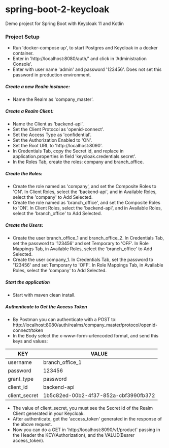 # spring-boot-2-keycloak
Demo project for Spring Boot with Keycloak 11 and Kotlin

### Project Setup

- Run 'docker-compose up', to start Postgres and Keycloak in a docker container.
- Enter in 'http://localhost:8080/auth/' and click in 'Administration Console'.
- Enter with user name 'admin' and password '123456'. Does not set this password in production environment.

##### Create a new Realm instance:
- Name the Realm as 'company_master'.

##### Create a Realm Client:
- Name the Client as 'backend-api'.
- Set the Client Protocol as 'openid-connect'.
- Set the Access Type as 'confidential'.
- Set the Authorization Enabled to 'ON'.
- Set the Root URL to 'http://localhost:8090'.
- In Credentials Tab, copy the Secret id, and replace in application.properties in field 'keycloak.credentials.secret'.
- In the Roles Tab, create the roles: company and branch_office.

##### Create the Roles:
- Create the role named as 'company', and set the Composite Roles to 'ON'. In Client Roles, select the 'backend-api', and in Available Roles, select the 'company' to Add Selected.
- Create the role named as 'branch_office', and set the Composite Roles to 'ON'. In Client Roles, select the 'backend-api', and in Available Roles, select the 'branch_office' to Add Selected.

##### Create the Users:
- Create the user branch_office_1 and branch_office_2. In Credentials Tab, set the password to '123456' and set Temporary to 'OFF'. In Role Mappings Tab, in Available Roles, select the 'branch_office' to Add Selected.
- Create the user company_1. In Credentials Tab, set the password to '123456' and set Temporary to 'OFF'. In Role Mappings Tab, in Available Roles, select the 'company' to Add Selected.

##### Start the application
- Start with maven clean install.

##### Authenticate to Get the Access Token
- By Postman you can authenticate with a POST to: http://localhost:8080/auth/realms/company_master/protocol/openid-connect/token
- In the Body select the x-www-form-urlencoded format, and send this keys and values:

| KEY           | VALUE                                |
| ------------- | ------------------------------------ |
| username      | branch_office_1                      |
| password      | 123456                               |
| grant_type    | password                             |
| client_id     | backend-api                          |
| client_secret | 1b5c82ed-00b2-4f37-852a-cbf3990fb372 |

- The value of client_secret, you must see the Secret id of the Realm Client generated in your Keycloak.
- After authenticate, get the 'access_token' generated in the response of the above request.
- Now you can do a GET in 'http://localhost:8090/v1/product' passing in the Header the KEY(Authorization), and the VALUE(Bearer access_token).
